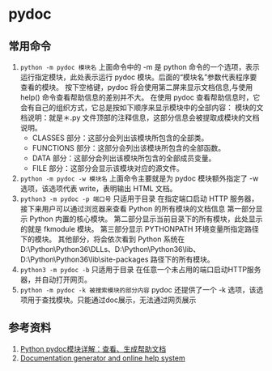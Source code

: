 # pydoc

## 常用命令

1. `python -m pydoc 模块名`
   上面命令中的 -m 是 python 命令的一个选项，表示运行指定模块，此处表示运行 pydoc 模块。后面的“模块名”参数代表程序要查看的模块。
   按下空格键，pydoc 将会使用第二屏来显示文档信息,与使用 help() 命令查看帮助信息的差别并不大。
   在使用 pydoc 查看帮助信息时，它会有自己的组织方式，它总是按如下顺序来显示模块中的全部内容：
   模块的文档说明：就是＊.py 文件顶部的注释信息，这部分信息会被提取成模块的文档说明。
   - CLASSES 部分：这部分会列出该模块所包含的全部类。
   - FUNCTIONS 部分：这部分会列出该模块所包含的全部函数。
   - DATA 部分：这部分会列出该模块所包含的全部成员变量。
   - FILE 部分：这部分会显示该模块对应的源文件。
2. `python -m pydoc -w 模块名`
   上面命令主要就是为 pydoc 模块额外指定了 -w 选项，该选项代表 write，表明输出 HTML 文档。
3. `python3 -m pydoc -p 端口号` 只适用于目录
   在指定端口启动 HTTP 服务器，接下来用户可以通过浏览器来查看 Python 的所有模块的文档信息
   第一部分显示 Python 内置的核心模块。
   第二部分显示当前目录下的所有模块，此处显示的就是 fkmodule 模块。
   第三部分显示 PYTHONPATH 环境变量所指定路径下的模块。
   其他部分，将会依次看到 Python 系统在 D:\Python\Python36\DLLs、D:\Python\Python36\lib、D:\Python\Python36\lib\site-packages 路径下的所有模块。
4. `python3 -m pydoc -b` 只适用于目录
   在任意一个未占用的端口启动HTTP服务器，并自动打开网页。
5. `python -m pydoc -k 被搜索模块的部分内容`
   pydoc 还提供了一个 -k 选项，该选项用于查找模块。只能通过doc展示，无法通过网页展示

## 参考资料

1. [Python pydoc模块详解：查看、生成帮助文档](http://c.biancheng.net/view/2674.html)
2. [Documentation generator and online help system](https://docs.python.org/3/library/pydoc.html)
